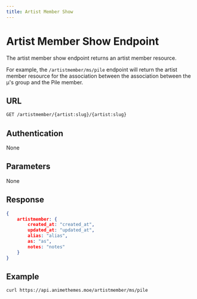 ```yaml
---
title: Artist Member Show
---
```


# Artist Member Show Endpoint

The artist member show endpoint returns an artist member resource.

For example, the `/artistmember/ms/pile` endpoint will return the artist member resource for the association between the association between the μ's group and the Pile member.

## URL

```sh
GET /artistmember/{artist:slug}/{artist:slug}
```

## Authentication

None

## Parameters

None

## Response

```json
{
    artistmember: {
        created_at: "created_at",
        updated_at: "updated_at",
        alias: "alias",
        as: "as",
        notes: "notes"
    }
}
```

## Example

```bash
curl https://api.animethemes.moe/artistmember/ms/pile
```
